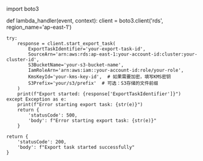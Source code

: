 import boto3

def lambda_handler(event, context):
    client = boto3.client('rds', region_name='ap-east-1')

    try:
        response = client.start_export_task(
            ExportTaskIdentifier='your-export-task-id',
            SourceArn='arn:aws:rds:ap-east-1:your-account-id:cluster:your-cluster-id',
            S3BucketName='your-s3-bucket-name',
            IamRoleArn='arn:aws:iam::your-account-id:role/your-role',
            KmsKeyId='your-kms-key-id',  # 如果需要加密，填写KMS密钥
            S3Prefix='your/s3/prefix'  # 可选：S3存储的文件前缀
        )
        print(f"Export started: {response['ExportTaskIdentifier']}")
    except Exception as e:
        print(f"Error starting export task: {str(e)}")
        return {
            'statusCode': 500,
            'body': f"Error starting export task: {str(e)}"
        }

    return {
        'statusCode': 200,
        'body': f"Export task started successfully"
    }
